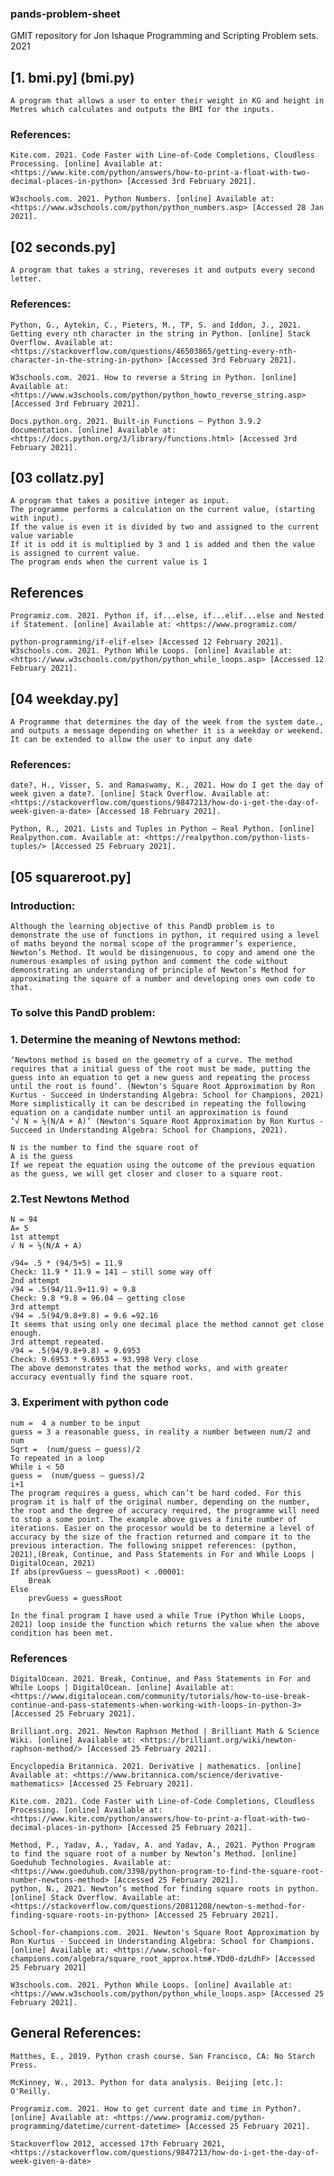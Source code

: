 ### pands-problem-sheet

GMIT repository for Jon Ishaque Programming and Scripting Problem sets. 2021



## [1. bmi.py] (bmi.py)
    A program that allows a user to enter their weight in KG and height in Metres which calculates and outputs the BMI for the inputs.

### References:
    Kite.com. 2021. Code Faster with Line-of-Code Completions, Cloudless Processing. [online] Available at: <https://www.kite.com/python/answers/how-to-print-a-float-with-two-decimal-places-in-python> [Accessed 3rd February 2021].

    W3schools.com. 2021. Python Numbers. [online] Available at: <https://www.w3schools.com/python/python_numbers.asp> [Accessed 28 Jan 2021].
## [02 seconds.py]

    A program that takes a string, revereses it and outputs every second letter.

### References:

    Python, G., Aytekin, C., Pieters, M., TP, S. and Iddon, J., 2021. Getting every nth character in the string in Python. [online] Stack Overflow. Available at: <https://stackoverflow.com/questions/46503865/getting-every-nth-character-in-the-string-in-python> [Accessed 3rd February 2021].

    W3schools.com. 2021. How to reverse a String in Python. [online] Available at: <https://www.w3schools.com/python/python_howto_reverse_string.asp> [Accessed 3rd February 2021].

    Docs.python.org. 2021. Built-in Functions — Python 3.9.2 documentation. [online] Available at: <https://docs.python.org/3/library/functions.html> [Accessed 3rd February 2021].
    
    
## [03 collatz.py]

    A program that takes a positive integer as input.
    The programme performs a calculation on the current value, (starting with input).
    If the value is even it is divided by two and assigned to the current value variable
    If it is odd it is multiplied by 3 and 1 is added and then the value is assigned to current value.
    The program ends when the current value is 1

## References
    Programiz.com. 2021. Python if, if...else, if...elif...else and Nested if Statement. [online] Available at: <https://www.programiz.com/
    
    python-programming/if-elif-else> [Accessed 12 February 2021].
    W3schools.com. 2021. Python While Loops. [online] Available at: <https://www.w3schools.com/python/python_while_loops.asp> [Accessed 12 February 2021].

## [04 weekday.py]

    A Programme that determines the day of the week from the system date., and outputs a message depending on whether it is a weekday or weekend.
    It can be extended to allow the user to input any date

### References:
    date?, H., Visser, S. and Ramaswamy, K., 2021. How do I get the day of week given a date?. [online] Stack Overflow. Available at: <https://stackoverflow.com/questions/9847213/how-do-i-get-the-day-of-week-given-a-date> [Accessed 18 February 2021].

    Python, R., 2021. Lists and Tuples in Python – Real Python. [online] Realpython.com. Available at: <https://realpython.com/python-lists-tuples/> [Accessed 25 February 2021].

## [05 squareroot.py]

### Introduction:
    Although the learning objective of this PandD problem is to demonstrate the use of functions in python, it required using a level of maths beyond the normal scope of the programmer’s experience, Newton’s Method. It would be disingenuous, to copy and amend one the numerous examples of using python and comment the code without demonstrating an understanding of principle of Newton’s Method for approximating the square of a number and developing ones own code to that.

### To solve this PandD problem:

### 1.	Determine the meaning of Newtons method:
    ‘Newtons method is based on the geometry of a curve. The method requires that a initial guess of the root must be made, putting the guess into an equation to get a new guess and repeating the process until the root is found’. (Newton's Square Root Approximation by Ron Kurtus - Succeed in Understanding Algebra: School for Champions, 2021)
    More simplistically it can be described in repeating the following equation on a candidate number until an approximation is found
    ‘√ N ≈ ½(N/A + A)’ (Newton's Square Root Approximation by Ron Kurtus - Succeed in Understanding Algebra: School for Champions, 2021). 

    N is the number to find the square root of
    A is the guess
    If we repeat the equation using the outcome of the previous equation as the guess, we will get closer and closer to a square root.

### 2.Test Newtons Method
    N = 94
    A= 5
    1st attempt
    √ N ≈ ½(N/A + A)

    √94= .5 * (94/5+5) = 11.9
    Check: 11.9 * 11.9 = 141 – still some way off
    2nd attempt
    √94 = .5(94/11.9+11.9) = 9.8
    Check: 9.8 *9.8 = 96.04 – getting close
    3rd attempt
    √94 = .5(94/9.8+9.8) = 9.6 =92.16
    It seems that using only one decimal place the method cannot get close enough.
    3rd attempt repeated.
    √94 = .5(94/9.8+9.8) = 9.6953 
    Check: 9.6953 * 9.6953 = 93.998 Very close
    The above demonstrates that the method works, and with greater accuracy eventually find the square root.

### 3.	 Experiment with python code

    num =  4 a number to be input 
    guess = 3 a reasonable guess, in reality a number between num/2 and num
    Sqrt =  (num/guess – guess)/2
    To repeated in a loop
    While i < 50
    guess =  (num/guess – guess)/2
    i+1
    The program requires a guess, which can’t be hard coded. For this program it is half of the original number, depending on the number, the root and the degree of accuracy required, the programme will need to stop a some point. The example above gives a finite number of iterations. Easier on the processor would be to determine a level of accuracy by the size of the fraction returned and compare it to the previous interaction. The following snippet references: (python, 2021),(Break, Continue, and Pass Statements in For and While Loops | DigitalOcean, 2021)
    If abs(prevGuess – guessRoot) < .00001:
        Break
    Else
        prevGuess = guessRoot

    In the final program I have used a while True (Python While Loops, 2021) loop inside the function which returns the value when the above condition has been met.



### References
    DigitalOcean. 2021. Break, Continue, and Pass Statements in For and While Loops | DigitalOcean. [online] Available at: <https://www.digitalocean.com/community/tutorials/how-to-use-break-continue-and-pass-statements-when-working-with-loops-in-python-3> [Accessed 25 February 2021].

    Brilliant.org. 2021. Newton Raphson Method | Brilliant Math & Science Wiki. [online] Available at: <https://brilliant.org/wiki/newton-raphson-method/> [Accessed 25 February 2021].

    Encyclopedia Britannica. 2021. Derivative | mathematics. [online] Available at: <https://www.britannica.com/science/derivative-mathematics> [Accessed 25 February 2021].

    Kite.com. 2021. Code Faster with Line-of-Code Completions, Cloudless Processing. [online] Available at: <https://www.kite.com/python/answers/how-to-print-a-float-with-two-decimal-places-in-python> [Accessed 25 February 2021].

    Method, P., Yadav, A., Yadav, A. and Yadav, A., 2021. Python Program to find the square root of a number by Newton’s Method. [online] Goeduhub Technologies. Available at: <https://www.goeduhub.com/3398/python-program-to-find-the-square-root-number-newtons-method> [Accessed 25 February 2021].
    python, N., 2021. Newton’s method for finding square roots in python. [online] Stack Overflow. Available at: <https://stackoverflow.com/questions/20811208/newton-s-method-for-finding-square-roots-in-python> [Accessed 25 February 2021].

    School-for-champions.com. 2021. Newton's Square Root Approximation by Ron Kurtus - Succeed in Understanding Algebra: School for Champions. [online] Available at: <https://www.school-for-champions.com/algebra/square_root_approx.htm#.YDd0-dzLdhF> [Accessed 25 February 2021]

    W3schools.com. 2021. Python While Loops. [online] Available at: <https://www.w3schools.com/python/python_while_loops.asp> [Accessed 25 February 2021].


## General References:
    Matthes, E., 2019. Python crash course. San Francisco, CA: No Starch Press.

    McKinney, W., 2013. Python for data analysis. Beijing [etc.]: O'Reilly.

    Programiz.com. 2021. How to get current date and time in Python?. [online] Available at: <https://www.programiz.com/python-programming/datetime/current-datetime> [Accessed 25 February 2021].

    Stackoverflow 2012, accessed 17th February 2021,<https://stackoverflow.com/questions/9847213/how-do-i-get-the-day-of-week-given-a-date>
